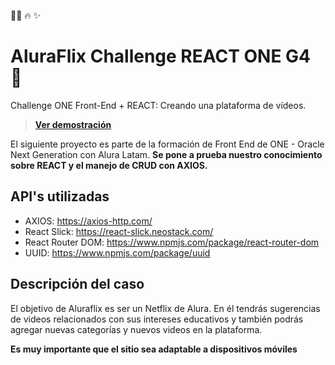 📝🚀 🔥 ✨

# AluraFlix Challenge REACT ONE G4 🚀
Challenge ONE Front-End + REACT: Creando una plataforma de vídeos.
> **[Ver demostración](https://aluraflix-challenge-fvrb2p9kg-jhon-james-diaz-cardonas-projects.vercel.app)**

El siguiente proyecto es parte de la formación de Front End de ONE - Oracle Next Generation con Alura Latam. **Se pone a prueba nuestro conocimiento sobre REACT  y el manejo de CRUD con AXIOS.**

## API's utilizadas
* AXIOS: https://axios-http.com/
* React Slick: https://react-slick.neostack.com/
* React Router DOM: https://www.npmjs.com/package/react-router-dom
* UUID: https://www.npmjs.com/package/uuid

## Descripción del caso
El objetivo de Aluraflix es ser un Netflix de Alura. En él tendrás sugerencias de videos relacionados con sus intereses educativos y también podrás agregar nuevas categorías y nuevos videos en la plataforma.

**Es muy importante que el sitio sea adaptable a dispositivos móviles**

